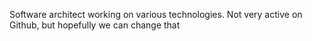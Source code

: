 Software architect working on various technologies. Not very active on Github, but hopefully we can change that 

